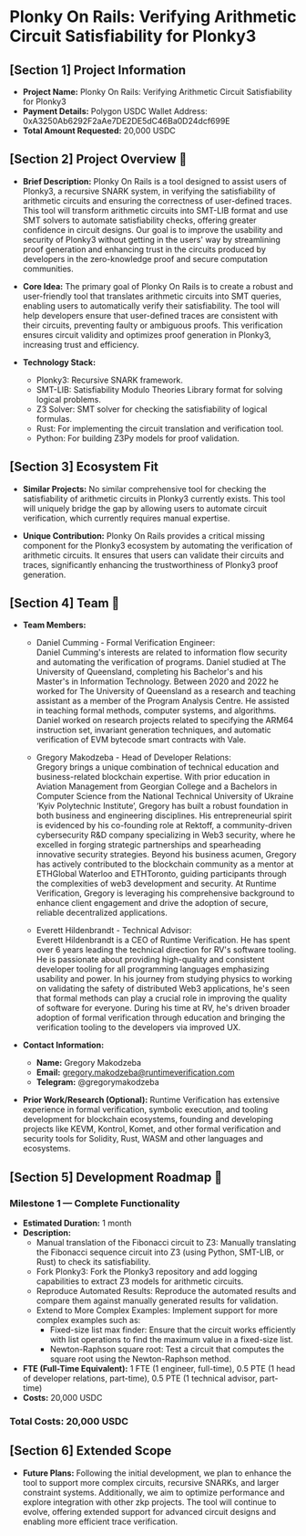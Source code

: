 
# Plonky On Rails: Verifying Arithmetic Circuit Satisfiability for Plonky3

## [Section 1] Project Information

- **Project Name:** Plonky On Rails: Verifying Arithmetic Circuit Satisfiability for Plonky3
- **Payment Details:** Polygon USDC Wallet Address: 0xA3250Ab6292F2aAe7DE2DE5dC46Ba0D24dcf699E
- **Total Amount Requested:** 20,000 USDC

## [Section 2] Project Overview :page_facing_up:

- **Brief Description:**
Plonky On Rails is a tool designed to assist users of Plonky3, a recursive SNARK system, in verifying the satisfiability of arithmetic circuits and ensuring the correctness of user-defined traces. This tool will transform arithmetic circuits into SMT-LIB format and use SMT solvers to automate satisfiability checks, offering greater confidence in circuit designs. Our goal is to improve the usability and security of Plonky3 without getting in the users' way by streamlining proof generation and enhancing trust in the circuits produced by developers in the zero-knowledge proof and secure computation communities.

- **Core Idea:**
The primary goal of Plonky On Rails is to create a robust and user-friendly tool that translates arithmetic circuits into SMT queries, enabling users to automatically verify their satisfiability. The tool will help developers ensure that user-defined traces are consistent with their circuits, preventing faulty or ambiguous proofs. This verification ensures circuit validity and optimizes proof generation in Plonky3, increasing trust and efficiency.

- **Technology Stack:**
  - Plonky3: Recursive SNARK framework.
  - SMT-LIB: Satisfiability Modulo Theories Library format for solving logical problems.
  - Z3 Solver: SMT solver for checking the satisfiability of logical formulas.
  - Rust: For implementing the circuit translation and verification tool.
  - Python: For building Z3Py models for proof validation.

## [Section 3] Ecosystem Fit

- **Similar Projects:**
No similar comprehensive tool for checking the satisfiability of arithmetic circuits in Plonky3 currently exists. This tool will uniquely bridge the gap by allowing users to automate circuit verification, which currently requires manual expertise.

- **Unique Contribution:**
Plonky On Rails provides a critical missing component for the Plonky3 ecosystem by automating the verification of arithmetic circuits. It ensures that users can validate their circuits and traces, significantly enhancing the trustworthiness of Plonky3 proof generation.

## [Section 4] Team :busts_in_silhouette:

- **Team Members:**
  
  - Daniel Cumming - Formal Verification Engineer:  
    Daniel Cumming's interests are related to information flow security and automating the verification of programs. Daniel studied at The University of Queensland, completing his Bachelor's and his Master's in Information Technology. Between 2020 and 2022 he worked for The University of Queensland as a research and teaching assistant as a member of the Program Analysis Centre. He assisted in teaching formal methods, computer systems, and algorithms. Daniel worked on research projects related to specifying the ARM64 instruction set, invariant generation techniques, and automatic verification of EVM bytecode smart contracts with Vale.
  
  - Gregory Makodzeba - Head of Developer Relations:  
    Gregory brings a unique combination of technical education and business-related blockchain expertise. With prior education in Aviation Management from Georgian College and a Bachelors in Computer Science from the National Technical University of Ukraine ‘Kyiv Polytechnic Institute’, Gregory has built a robust foundation in both business and engineering disciplines. His entrepreneurial spirit is evidenced by his co-founding role at Rektoff, a community-driven cybersecurity R&D company specializing in Web3 security, where he excelled in forging strategic partnerships and spearheading innovative security strategies. Beyond his business acumen, Gregory has actively contributed to the blockchain community as a mentor at ETHGlobal Waterloo and ETHToronto, guiding participants through the complexities of web3 development and security. At Runtime Verification, Gregory is leveraging his comprehensive background to enhance client engagement and drive the adoption of secure, reliable decentralized applications.
  
  - Everett Hildenbrandt - Technical Advisor:  
    Everett Hildenbrandt is a CEO of Runtime Verification. He has spent over 6 years leading the technical direction for RV's software tooling. He is passionate about providing high-quality and consistent developer tooling for all programming languages emphasizing usability and power. In his journey from studying physics to working on validating the safety of distributed Web3 applications, he's seen that formal methods can play a crucial role in improving the quality of software for everyone. During his time at RV, he's driven broader adoption of formal verification through education and bringing the verification tooling to the developers via improved UX.

- **Contact Information:**

  - **Name:** Gregory Makodzeba
  - **Email:** gregory.makodzeba@runtimeverification.com
  - **Telegram:** @gregorymakodzeba

- **Prior Work/Research (Optional):**
Runtime Verification has extensive experience in formal verification, symbolic execution, and tooling development for blockchain ecosystems, founding and developing projects like KEVM, Kontrol, Komet, and other formal verification and security tools for Solidity, Rust, WASM and other languages and ecosystems.

## [Section 5] Development Roadmap :open_book:

### Milestone 1 — Complete Functionality

- **Estimated Duration:** 1 month
- **Description:** 
  - Manual translation of the Fibonacci circuit to Z3: Manually translating the Fibonacci sequence circuit into Z3 (using Python, SMT-LIB, or Rust) to check its satisfiability.
  - Fork Plonky3: Fork the Plonky3 repository and add logging capabilities to extract Z3 models for arithmetic circuits.
  - Reproduce Automated Results: Reproduce the automated results and compare them against manually generated results for validation.
  - Extend to More Complex Examples: Implement support for more complex examples such as:
    - Fixed-size list max finder: Ensure that the circuit works efficiently with list operations to find the maximum value in a fixed-size list.
    - Newton-Raphson square root: Test a circuit that computes the square root using the Newton-Raphson method.
- **FTE (Full-Time Equivalent):** 1 FTE (1 engineer, full-time), 0.5 PTE (1 head of developer relations, part-time), 0.5 PTE (1 technical advisor, part-time)
- **Costs:** 20,000 USDC

### Total Costs: 20,000 USDC

## [Section 6] Extended Scope

- **Future Plans:**
Following the initial development, we plan to enhance the tool to support more complex circuits, recursive SNARKs, and larger constraint systems. Additionally, we aim to optimize performance and explore integration with other zkp projects. The tool will continue to evolve, offering extended support for advanced circuit designs and enabling more efficient trace verification.
